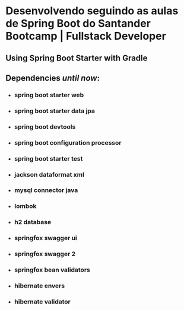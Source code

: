 # Desenvolvendo seguindo as aulas de Spring Boot do Santander Bootcamp | Fullstack Developer




## Using Spring Boot Starter with Gradle

## Dependencies *until now*:

- ### spring boot starter web

- ### spring boot starter data jpa

- ### spring boot devtools

- ### spring boot configuration processor

- ### spring boot starter test

- ### jackson dataformat xml

- ### mysql connector java

- ### lombok

- ### h2 database

- ### springfox swagger ui

- ### springfox swagger 2

- ### springfox bean validators

- ### hibernate envers

- ### hibernate validator
